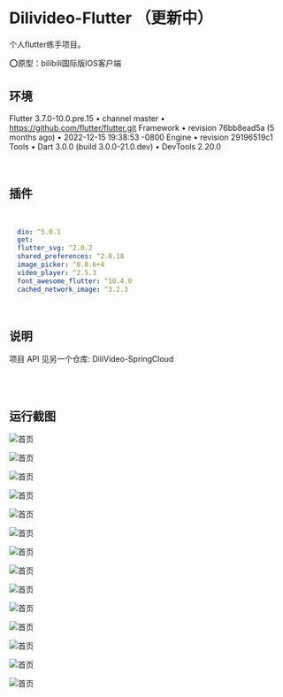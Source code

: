 # Dilivideo-Flutter （更新中）

个人flutter练手项目。

⭕原型：bilibili国际版IOS客户端



## 环境

Flutter 3.7.0-10.0.pre.15 • channel master • https://github.com/flutter/flutter.git
Framework • revision 76bb8ead5a (5 months ago) • 2022-12-15 19:38:53 -0800
Engine • revision 29196519c1
Tools • Dart 3.0.0 (build 3.0.0-21.0.dev) • DevTools 2.20.0

<br/>

## 插件

<br/>

```yaml
  dio: ^5.0.1
  get:
  flutter_svg: ^2.0.2
  shared_preferences: ^2.0.18
  image_picker: ^0.8.6+4
  video_player: ^2.5.3
  font_awesome_flutter: ^10.4.0
  cached_network_image: ^3.2.3
```

<br/>

## 说明

项目 API 见另一个仓库: DiliVideo-SpringCloud

<br/>

<br/>

## 运行截图



![首页](./imgs/PAGE-index-TAB-recommand.png)







![首页](./imgs/PAGE-index-TAB-hot.png)





![首页](./imgs/PAGE-register.png)



![首页](./imgs/PAGE-login.png)





![首页](./imgs/PAGE-activity-TAB-post.png)







![首页](./imgs/PAGE-mine.png)





![首页](./imgs/PAGE-post_publish.png)





![首页](./imgs/PAGE-post_detail.png)





![首页](./imgs/PAGE-search.png)





![首页](./imgs/PAGE-user-TAB-published_video.png)





![首页](./imgs/PAGE-video_manage.png)





![首页](./imgs/PAGE-video_publish.png)





![首页](./imgs/PAGE-video-TAB-comment.png)





![首页](./imgs/PAGE-video-TAB-info.png)
